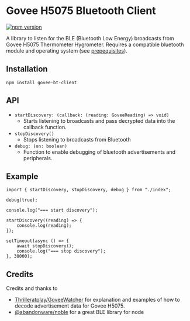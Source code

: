 # Govee H5075 Bluetooth Client
[![npm version](https://badge.fury.io/js/govee-bt-client.svg)](https://badge.fury.io/js/govee-bt-client)

A library to listen for the BLE (Bluetooth Low Energy) broadcasts from Govee H5075 Thermometer Hygrometer. Requires a compatible bluetooth module and operating system (see [prepequisites](https://github.com/abandonware/noble#prerequisites)).

## Installation

`npm install govee-bt-client`

## API

* `startDiscovery: (callback: (reading: GoveeReading) => void)` 
    * Starts listening to broadcasts and pass decrypted data into the callback function.
* `stopDiscovery()`
    * Stops listening to broadcasts from Bluetooth 
* `debug: (on: boolean)`
    *  Function to enable debugging of bluetooth advertisements and peripherals.

## Example

```
import { startDiscovery, stopDiscovery, debug } from "./index";

debug(true);

console.log("=== start discovery");

startDiscovery((reading) => {
    console.log(reading);
});

setTimeout(async () => {
    await stopDiscovery();
    console.log("=== stop discovery");
}, 30000);
```

## Credits
Credits and thanks to

* [Thrilleratplay/GoveeWatcher](https://github.com/Thrilleratplay/GoveeWatcher) for explanation and examples of how to decode advertisement data for Govee H5075.
* [@abandonware/noble](https://github.com/abandonware/noble) for a great BLE library for node

